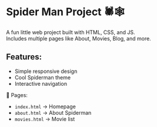 # Spider Man Project 🕷️🕸️

A fun little web project built with HTML, CSS, and JS.  
Includes multiple pages like About, Movies, Blog, and more.

## Features:
- Simple responsive design
- Cool Spiderman theme
- Interactive navigation

📂 Pages:
- `index.html` → Homepage
- `about.html` → About Spiderman
- `movies.html` → Movie list
